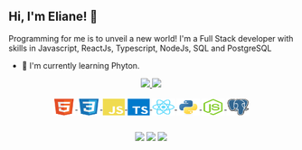 ## Hi, I'm Eliane! :handshake:


Programming for me is to unveil a new world! 
I'm a Full Stack developer with skills in Javascript, ReactJs,
Typescript, NodeJs, SQL and PostgreSQL

- :seedling: I'm currently learning Phyton.

<div align="center">
  <a href="https://github.com/discacciati">
  <img height="180em" src="https://github-readme-stats.vercel.app/api?username=discacciati&show_icons=true&theme=dracula&include_all_commits=true&count_private=true"/>
  <img height="180em" src="https://github-readme-stats.vercel.app/api/top-langs/?username=discacciati&layout=compact&langs_count=7&theme=dracula"/>
</div>

<div style="display: inline_block" align="center"><br>
  <img align="center" alt="HTML" height="30" width="40" src="https://raw.githubusercontent.com/devicons/devicon/master/icons/html5/html5-original.svg">
  <img align="center" alt="CSS" height="30" width="40" src="https://raw.githubusercontent.com/devicons/devicon/master/icons/css3/css3-original.svg">
  <img align="center" alt="JS" height="30" width="40" src="https://raw.githubusercontent.com/devicons/devicon/master/icons/javascript/javascript-plain.svg">
  <img align="center" alt="TS" height="30" width="40" src="https://raw.githubusercontent.com/devicons/devicon/master/icons/typescript/typescript-plain.svg">
  <img align="center" alt="React" height="30" width="40" src="https://raw.githubusercontent.com/devicons/devicon/master/icons/react/react-original.svg">
  <img align="center" alt="Python" height="30" width="40" src="https://raw.githubusercontent.com/devicons/devicon/master/icons/python/python-original.svg">
  <img align="center" alt="NodeJS" height="30" width="40" src="https://raw.githubusercontent.com/devicons/devicon/master/icons/nodejs/nodejs-original.svg">
  <img align="center" alt="PostgreSQL" height="30" width="40" src="https://raw.githubusercontent.com/devicons/devicon/master/icons/postgresql/postgresql-original.svg">
</div>
  
  ##
  
<div align="center">
  <a href = "mailto:discacciati@gmail.com"><img src="https://img.shields.io/badge/-Gmail-%23333?style=for-the-badge&logo=gmail&logoColor=white" target="_blank"></a>
  <a href="https://www.linkedin.com/in/eliane-discacciati" target="_blank"><img src="https://img.shields.io/badge/-LinkedIn-%230077B5?style=for-the-badge&logo=linkedin&logoColor=white" target="_blank"></a>
  <a href="https://portfolio-discacciati.vercel.app/" target="_blank"><img src="https://img.shields.io/badge/-Portfolio-%23333?style=for-the-badge&logo=about.me&logoColor=pink" target="_blank"></a>
  </div>
  
<!---
discacciati/discacciati is a ✨ special ✨ repository because its `README.md` (this file) appears on your GitHub profile.
You can click the Preview link to take a look at your changes.
--->
